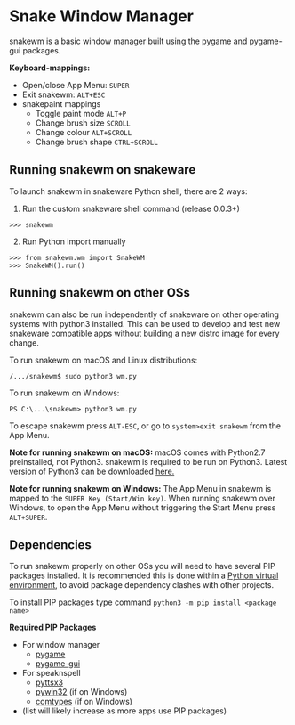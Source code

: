 # Snake Window Manager
snakewm is a basic window manager built using the pygame and pygame-gui packages.

**Keyboard-mappings:**
+ Open/close App Menu: `SUPER`
+ Exit snakewm: `ALT+ESC`
+ snakepaint mappings
    + Toggle paint mode `ALT+P`
    + Change brush size `SCROLL`
    + Change colour `ALT+SCROLL`
    + Change brush shape `CTRL+SCROLL`

## Running snakewm on snakeware
To launch snakewm in snakeware Python shell, there are 2 ways:

1. Run the custom snakeware shell command (release 0.0.3+)
```
>>> snakewm
```
2. Run Python import manually
```
>>> from snakewm.wm import SnakeWM
>>> SnakeWM().run()
```
## Running snakewm on other OSs
snakewm can also be run independently of snakeware on other operating systems with python3 installed.  This can be used to develop and 
test new snakeware compatible apps without building a new distro image for every change.

To run snakewm on macOS and Linux distributions:

```/.../snakewm$ sudo python3 wm.py```

To run snakewm on Windows:

```PS C:\...\snakewm> python3 wm.py```

To escape snakewm press `ALT-ESC`, or go to `system>exit snakewm` from the App Menu.

**Note for running snakewm on macOS:**
macOS comes with Python2.7 preinstalled, not Python3.  snakewm is required to be run on Python3.  Latest version of Python3 can be 
downloaded [here.](https://www.python.org/downloads/mac-osx/)

**Note for running snakewm on Windows:**
The App Menu in snakewm is mapped to the `SUPER Key (Start/Win key)`.  When running snakewm over Windows, to open the 
App Menu without triggering the Start Menu press `ALT+SUPER`.

## Dependencies

To run snakewm properly on other OSs you will need to have several PIP packages installed.  It is recommended this is done within 
a [Python virtual environment](https://docs.python.org/3/library/venv.html), to avoid package dependency 
clashes with other projects.

To install PIP packages type command `python3 -m pip install <package name>`

**Required PIP Packages**
+ For window manager
    + [pygame](https://pypi.org/project/pygame/)
    + [pygame-gui](https://pypi.org/project/pygame-gui/)
+ For speaknspell
    + [pyttsx3](https://pypi.org/project/pyttsx3/)
    + [pywin32](https://pypi.org/project/pywin32/) (if on Windows)
    + [comtypes](https://pypi.org/project/comtypes/) (if on Windows)
+ (list will likely increase as more apps use PIP packages)
